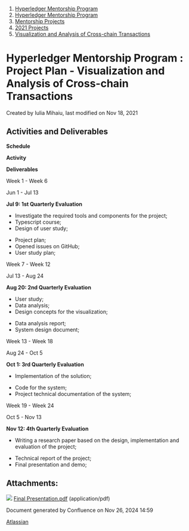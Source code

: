 1. [Hyperledger Mentorship Program](index.html)
2. [Hyperledger Mentorship Program](Hyperledger-Mentorship-Program_21954571.html)
3. [Mentorship Projects](Mentorship-Projects_21954604.html)
4. [2021 Projects](2021-Projects_21964295.html)
5. [Visualization and Analysis of Cross-chain Transactions](Visualization-and-Analysis-of-Cross-chain-Transactions_21954721.html)

# Hyperledger Mentorship Program : Project Plan - Visualization and Analysis of Cross-chain Transactions

Created by Iulia Mihaiu, last modified on Nov 18, 2021

## **Activities and Deliverables**

**Schedule**

**Activity**

**Deliverables**

Week 1 - Week 6

Jun 1 - Jul 13

**Jul 9: 1st Quarterly Evaluation**

- Investigate the required tools and components for the project;
- Typescript course;
- Design of user study;

<!--THE END-->

- Project plan;
- Opened issues on GitHub;
- User study plan;

Week 7 - Week 12

Jul 13 - Aug 24

**Aug 20: 2nd Quarterly Evaluation**

- User study;
- Data analysis;
- Design concepts for the visualization;

<!--THE END-->

- Data analysis report;
- System design document;

Week 13 - Week 18

Aug 24 - Oct 5

**Oct 1: 3rd Quarterly Evaluation**

- Implementation of the solution;

<!--THE END-->

- Code for the system;
- Project technical documentation of the system;

Week 19 - Week 24

Oct 5 - Nov 13

**Nov 12: 4th Quarterly Evaluation**

- Writing a research paper based on the design, implementation and evaluation of the project;

<!--THE END-->

- Technical report of the project;
- Final presentation and demo;

## Attachments:

![](images/icons/bullet_blue.gif) [Final Presentation.pdf](attachments/21964778/21966000.pdf) (application/pdf)

Document generated by Confluence on Nov 26, 2024 14:59

[Atlassian](http://www.atlassian.com/)

